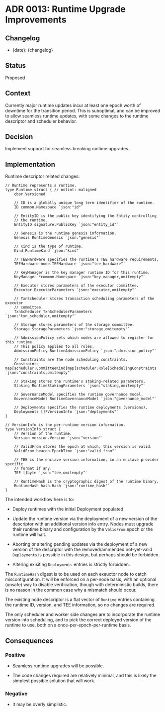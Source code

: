 # ADR 0013: Runtime Upgrade Improvements

## Changelog

- {date}: {changelog}

## Status

Proposed

## Context

Currently major runtime updates incur at least one epoch worth of downtime
for the transition period.  This is suboptimal, and can be improved to allow
seamless runtime updates, with some changes to the runtime descriptor and
scheduler behavior.

## Decision

Implement support for seamless breaking runtime upgrades.

## Implementation

Runtime descriptor related changes:

```golang
// Runtime represents a runtime.
type Runtime struct { // nolint: maligned
	cbor.Versioned

	// ID is a globally unique long term identifier of the runtime.
	ID common.Namespace `json:"id"`

	// EntityID is the public key identifying the Entity controlling
	// the runtime.
	EntityID signature.PublicKey `json:"entity_id"`

	// Genesis is the runtime genesis information.
	Genesis RuntimeGenesis `json:"genesis"`

	// Kind is the type of runtime.
	Kind RuntimeKind `json:"kind"`

	// TEEHardware specifies the runtime's TEE hardware requirements.
	TEEHardware node.TEEHardware `json:"tee_hardware"`

	// KeyManager is the key manager runtime ID for this runtime.
	KeyManager *common.Namespace `json:"key_manager,omitempty"`

	// Executor stores parameters of the executor committee.
	Executor ExecutorParameters `json:"executor,omitempty"`

	// TxnScheduler stores transaction scheduling parameters of the executor
	// committee.
	TxnScheduler TxnSchedulerParameters `json:"txn_scheduler,omitempty"`

	// Storage stores parameters of the storage committee.
	Storage StorageParameters `json:"storage,omitempty"`

	// AdmissionPolicy sets which nodes are allowed to register for this runtime.
	// This policy applies to all roles.
	AdmissionPolicy RuntimeAdmissionPolicy `json:"admission_policy"`

	// Constraints are the node scheduling constraints.
	Constraints map[scheduler.CommitteeKind]map[scheduler.Role]SchedulingConstraints `json:"constraints,omitempty"`

	// Staking stores the runtime's staking-related parameters.
	Staking RuntimeStakingParameters `json:"staking,omitempty"`

	// GovernanceModel specifies the runtime governance model.
	GovernanceModel RuntimeGovernanceModel `json:"governance_model"`

	// Deployments specifies the runtime deployments (versions).
	Deployments []*VersionInfo `json:"deployments"`
}

// VersionInfo is the per-runtime version information.
type VersionInfo struct {
	// Version of the runtime.
	Version version.Version `json:"version"`

	// ValidFrom stores the epoch at which, this version is valid.
	ValidFrom beacon.EpochTime `json:"valid_from"`

	// TEE is the enclave version information, in an enclave provider specific
	// format if any.
	TEE []byte `json:"tee,omitempty"`

	// RuntimeHash is the cryptographic digest of the runtime binary.
	RuntimeHash hash.Hash `json:"runtime_hash"`
}
```

The intended workflow here is to:

- Deploy runtimes with the initial Deployment populated.

- Update the runtime version via the deployment of a new version
  of the descriptor with an additional version info entry.  Nodes
  must upgrade their runtime binary and configuration by the
  `ValidFrom` epoch or the runtime will halt.

- Aborting or altering pending updates via the deployment of a new version
  of the descriptor with the removed/ammended not-yet-valid `Deployments`
  is possible in this design, but perhaps should be forbidden.

- Altering exisiting `Deployments` entries is strictly forbidden.

The `RuntimeHash` digest is to be used on each exeuctor node to catch
misconfiguration.  It will be enforced on a per-node basis, with an
optional (unsafe) way to disable verification, though with deterministic
builds, there is no reason in the common case why a mismatch should occur.

The existing node descriptor is a flat vector of `Runtime` entries
containing the runtime ID, version, and TEE information, so no changes
are required.

The only scheduler and worker side changes are to incorporate the runtime
version into scheduling, and to pick the correct deployed version of the
runtime to use, both on a once-per-epoch-per-runtime basis.

## Consequences


### Positive

- Seamless runtime upgrades will be possible.

- The code changes required are relatively minimal, and this is likely
  the simplest possible solution that will work.

### Negative

- It may be overly simplistic.
